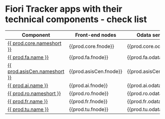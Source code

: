 # Fiori Tracker apps with their technical components - check list


    

| Component                                          | Front-end nodes      | Odata service | Authorization role | Description    | 
|----------------------------------------------------|----------------------|---------------|-----------|---------|
| [{{ prod.core.nameshort }}](../core/SPS03/main.md)    | {{prod.core.fnode}} | {{prod.core.odata}} | {{prod.core.ro}} | {{prod.core.desc}} |
| [{{ prod.fa.name }}](https://help.fioriappsusage.org) | {{prod.fa.fnode}} | {{prod.fa.odata}} | {{prod.fa.ro}} | {{prod.fa.desc}} |
| [{{ prod.asisCen.nameshort }}](../asis/SPS02/main.md) | {{prod.asisCen.fnode}} | {{prod.asisCen.odata}} | {{prod.asisCen.ro}}| {{prod.asisCen.desc}} |
| [{{ prod.ai.name }}](../ai/FPS01/main.md)             | {{prod.ai.fnode}} | {{prod.ai.odata}}| {{prod.ai.ro}} | {{ prod.ai.desc }} |
| [{{ prod.ro.nameshort }}](../ro/FPS01/main.md)        | {{prod.ro.fnode}} | {{prod.ro.odata}}| {{prod.ro.ro}} | {{prod.ro.desc}} |
| [{{ prod.fr.name }}](https://help.fioriroletesting.com)        | {{prod.fr.fnode}} | {{prod.fr.odata}}| {{prod.fr.ro}} | {{prod.fr.desc}} |
| [{{ prod.tu.name }}](../sap-fiori-test-users/overview.md) | {{prod.tu.fnode}} | {{prod.tu.odata}}| {{prod.tu.ro}} | {{ prod.tu.desc }}     
 